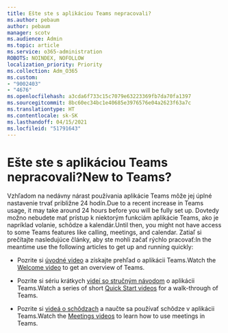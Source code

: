 ```yaml
---
title: Ešte ste s aplikáciou Teams nepracovali?
ms.author: pebaum
author: pebaum
manager: scotv
ms.audience: Admin
ms.topic: article
ms.service: o365-administration
ROBOTS: NOINDEX, NOFOLLOW
localization_priority: Priority
ms.collection: Adm_O365
ms.custom:
- "9002403"
- "4676"
ms.openlocfilehash: a3cda6f733c15c7079e63223369fb7da70fa1397
ms.sourcegitcommit: 8bc60ec34bc1e40685e3976576e04a2623f63a7c
ms.translationtype: HT
ms.contentlocale: sk-SK
ms.lasthandoff: 04/15/2021
ms.locfileid: "51791643"
---
```

# <a name="new-to-teams"></a><span data-ttu-id="76ea6-102">Ešte ste s aplikáciou Teams nepracovali?</span><span class="sxs-lookup"><span data-stu-id="76ea6-102">New to Teams?</span></span>

<span data-ttu-id="76ea6-103">Vzhľadom na nedávny nárast používania aplikácie Teams môže jej úplné nastavenie trvať približne 24 hodín.</span><span class="sxs-lookup"><span data-stu-id="76ea6-103">Due to a recent increase in Teams usage, it may take around 24 hours before you will be fully set up.</span></span> <span data-ttu-id="76ea6-104">Dovtedy možno nebudete mať prístup k niektorým funkciám aplikácie Teams, ako je napríklad volanie, schôdze a kalendár.</span><span class="sxs-lookup"><span data-stu-id="76ea6-104">Until then, you might not have access to some Teams features like calling, meetings, and calendar.</span></span> <span data-ttu-id="76ea6-105">Zatiaľ si prečítajte nasledujúce články, aby ste mohli začať rýchlo pracovať:</span><span class="sxs-lookup"><span data-stu-id="76ea6-105">In the meantime use the following articles to get up and running quickly:</span></span> 

- <span data-ttu-id="76ea6-106">Pozrite si [úvodné video](https://support.office.com/article/welcome-to-microsoft-teams-b98d533f-118e-4bae-bf44-3df2470c2b12) a získajte prehľad o aplikácii Teams.</span><span class="sxs-lookup"><span data-stu-id="76ea6-106">Watch the [Welcome video](https://support.office.com/article/welcome-to-microsoft-teams-b98d533f-118e-4bae-bf44-3df2470c2b12) to get an overview of Teams.</span></span>

- <span data-ttu-id="76ea6-107">Pozrite si sériu krátkych [videí so stručným návodom](https://support.office.com/article/video-what-is-microsoft-teams-422bf3aa-9ae8-46f1-83a2-e65720e1a34d) o aplikácii Teams.</span><span class="sxs-lookup"><span data-stu-id="76ea6-107">Watch a series of short [Quick Start videos](https://support.office.com/article/video-what-is-microsoft-teams-422bf3aa-9ae8-46f1-83a2-e65720e1a34d) for a walk-through of Teams.</span></span>

- <span data-ttu-id="76ea6-108">Pozrite si [videá o schôdzach](https://support.office.com/article/join-a-teams-meeting-078e9868-f1aa-4414-8bb9-ee88e9236ee4) a naučte sa používať schôdze v aplikácii Teams.</span><span class="sxs-lookup"><span data-stu-id="76ea6-108">Watch the [Meetings videos](https://support.office.com/article/join-a-teams-meeting-078e9868-f1aa-4414-8bb9-ee88e9236ee4) to learn how to use meetings in Teams.</span></span>
